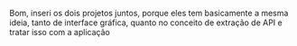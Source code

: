 <p>Bom, inseri os dois projetos juntos, porque eles tem basicamente a mesma ideia, tanto de interface gráfica, quanto no conceito de extração de API e tratar isso com a aplicação

